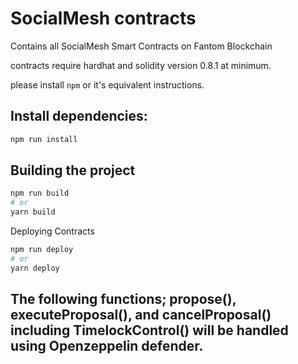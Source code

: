 # SocialMesh contracts
Contains all SocialMesh Smart Contracts on Fantom Blockchain

contracts require hardhat and solidity version 0.8.1 at minimum.

please install `npm` or it's equivalent instructions.

## Install dependencies:

```bash
npm run install
```


## Building the project


```bash
npm run build
# or
yarn build
```


Deploying Contracts
```bash
npm run deploy
# or
yarn deploy
```
## The following functions; propose(), executeProposal(), and cancelProposal() including TimelockControl() will be handled using Openzeppelin defender.
